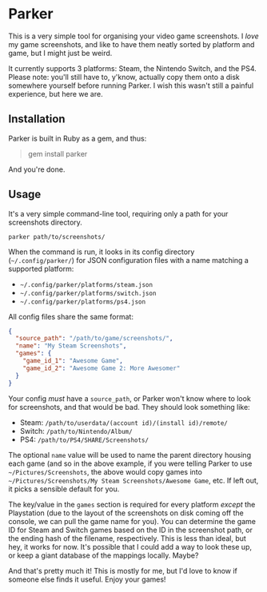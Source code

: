 # Parker

This is a very simple tool for organising your video game screenshots. I _love_ my game screenshots, and like to have them neatly sorted by platform and game, but I might just be weird.

It currently supports 3 platforms: Steam, the Nintendo Switch, and the PS4. Please note: you'll still have to, y'know, actually copy them onto a disk somewhere yourself before running Parker. I wish this wasn't still a painful experience, but here we are.

## Installation

Parker is built in Ruby as a gem, and thus:

> gem install parker

And you're done.

## Usage

It's a very simple command-line tool, requiring only a path for your screenshots directory.

`parker path/to/screenshots/`

When the command is run, it looks in its config directory (`~/.config/parker/`) for JSON configuration files with a name matching a supported platform:

- `~/.config/parker/platforms/steam.json`
- `~/.config/parker/platforms/switch.json`
- `~/.config/parker/platforms/ps4.json`

All config files share the same format:

```json
{
  "source_path": "/path/to/game/screenshots/",
  "name": "My Steam Screenshots",
  "games": {
    "game_id_1": "Awesome Game",
    "game_id_2": "Awesome Game 2: More Awesomer"
  }
}
```

Your config _must_ have a `source_path`, or Parker won't know where to look for screenshots, and that would be bad. They should look something like:

- Steam: `/path/to/userdata/(account id)/(install id)/remote/`
- Switch: `/path/to/Nintendo/Album/`
- PS4: `/path/to/PS4/SHARE/Screenshots/` 

The optional `name` value will be used to name the parent directory housing each game (and so in the above example, if you were telling Parker to use `~/Pictures/Screenshots`, the above would copy games into `~/Pictures/Screenshots/My Steam Screenshots/Awesome Game`, etc. If left out, it picks a sensible default for you.

The key/value in the `games` section is required for every platform _except_ the Playstation (due to the layout of the screenshots on disk coming off the console, we can pull the game name for you). You can determine the game ID for Steam and Switch games based on the ID in the screenshot path, or the ending hash of the filename, respectively. This is less than ideal, but hey, it works for now. It's possible that I could add a way to look these up, or keep a giant database of the mappings locally. Maybe?

And that's pretty much it! This is mostly for me, but I'd love to know if someone else finds it useful. Enjoy your games!
